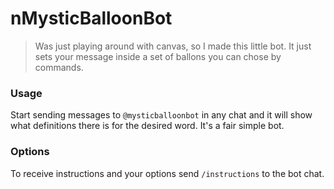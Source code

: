 # nMysticBalloonBot

> Was just playing around with canvas, so I made this little bot.
> It just sets your message inside a set of ballons you can chose by commands.

### Usage

Start sending messages to `@mysticballoonbot` in any chat and it will show what definitions there is for the desired word. It's a fair simple bot.

### Options

To receive instructions and your options send `/instructions` to the bot chat.

